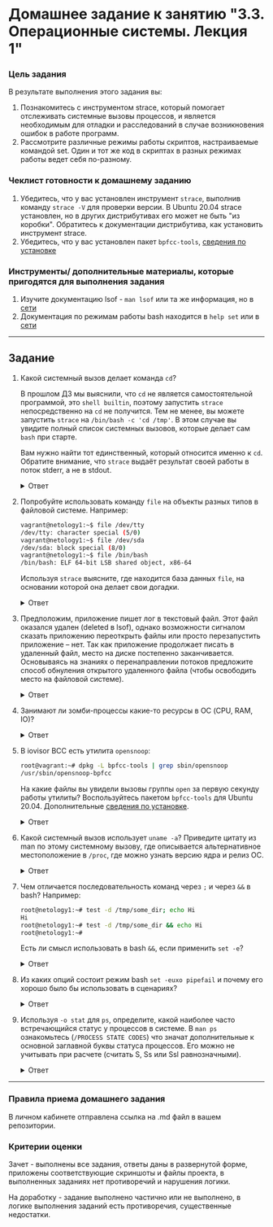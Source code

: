 # Домашнее задание к занятию "3.3. Операционные системы. Лекция 1"

### Цель задания

В результате выполнения этого задания вы:

1. Познакомитесь с инструментом strace, который помогает отслеживать системные вызовы процессов, и является необходимым для отладки и расследований в случае возникновения ошибок в работе программ.
2. Рассмотрите различные режимы работы скриптов, настраиваемые командой set. Один и тот же код в скриптах в разных режимах работы ведет себя по-разному.

### Чеклист готовности к домашнему заданию

1. Убедитесь, что у вас установлен инструмент `strace`, выполнив команду `strace -V` для проверки версии. В Ubuntu 20.04 strace установлен, но в других дистрибутивах его может не быть "из коробки". Обратитесь к документации дистрибутива, как установить инструмент strace.
2. Убедитесь, что у вас установлен пакет `bpfcc-tools`, [сведения по установке](https://github.com/iovisor/bcc/blob/master/INSTALL.md)

### Инструменты/ дополнительные материалы, которые пригодятся для выполнения задания

1. Изучите документацию lsof - `man lsof` или та же информация, но в [сети](https://linux.die.net/man/8/lsof)
2. Документация по режимам работы bash находится в `help set` или в [сети](https://www.gnu.org/software/bash/manual/html_node/The-Set-Builtin.html)

------

## Задание

1. Какой системный вызов делает команда `cd`? 

    В прошлом ДЗ мы выяснили, что `cd` не является самостоятельной  программой, это `shell builtin`, поэтому запустить `strace` непосредственно на `cd` не получится. Тем не менее, вы можете запустить `strace` на `/bin/bash -c 'cd /tmp'`. В этом случае вы увидите полный список системных вызовов, которые делает сам `bash` при старте. 

    Вам нужно найти тот единственный, который относится именно к `cd`. Обратите внимание, что `strace` выдаёт результат своей работы в поток stderr, а не в stdout.
	
	
	<details>
	<summary>Ответ</summary>

		$ strace -o trace_cd.out /bin/bash -c 'cd /tmp'
		$ less trace_cd.out | grep cd
		execve("/bin/bash", ["/bin/bash", "-c", "cd /tmp"], 0x7ffe2f6240c0 /* 23 vars */) = 0

	</details>
	
	
2. Попробуйте использовать команду `file` на объекты разных типов в файловой системе. Например:
    ```bash
    vagrant@netology1:~$ file /dev/tty
    /dev/tty: character special (5/0)
    vagrant@netology1:~$ file /dev/sda
    /dev/sda: block special (8/0)
    vagrant@netology1:~$ file /bin/bash
    /bin/bash: ELF 64-bit LSB shared object, x86-64
    ```
    Используя `strace` выясните, где находится база данных `file`, на основании которой она делает свои догадки.
	
	
	<details>
	<summary>Ответ</summary>

		База данных file находится в файле /usr/share/misc/magic.mgc:
		Из вывода strace:
		#read(3, "# Magic local data for file(1) c"..., 4096) = 111
		#read(3, "", 4096)                       = 0
		#close(3)                                = 0
		#openat(AT_FDCWD, "/usr/share/misc/magic.mgc", O_RDONLY) = 3
		
		$ file /usr/share/misc/magic.mgc
		/usr/share/misc/magic.mgc: symbolic link to ../../lib/file/magic.mgc
		
		$ file ../../lib/file/magic.mgc
		../../lib/file/magic.mgc: magic binary file for file(1) cmd (version 14) (little endian)

	</details>
	
	
3. Предположим, приложение пишет лог в текстовый файл. Этот файл оказался удален (deleted в lsof), однако возможности сигналом сказать приложению переоткрыть файлы или просто перезапустить приложение – нет. Так как приложение продолжает писать в удаленный файл, место на диске постепенно заканчивается. Основываясь на знаниях о перенаправлении потоков предложите способ обнуления открытого удаленного файла (чтобы освободить место на файловой системе).
	
	
	<details>
	<summary>Ответ</summary>

		Почистить можно командой: cat /dev/null > /proc/<PID>/fd/1 или echo '' > /proc/<PID>/fd/1
		До очистки размер 74
		$ lsof | grep del
		log_proc. 2474                        vagrant    1w      REG              253,0       74    1323887 /home/vagrant/test_screen.out  deleted)
		sleep     2513                        vagrant    1w      REG              253,0       74    1323887 /home/vagrant/test_screen.out  deleted)
		
		После очистки размер 0
		$ lsof | grep del
		log_proc. 2474                        vagrant    1w      REG              253,0        0    1323887 /home/vagrant/test_screen.out  deleted)
		sleep     2597                        vagrant    1w      REG              253,0        0    1323887 /home/vagrant/test_screen.out  deleted)


	</details>
	
	
4. Занимают ли зомби-процессы какие-то ресурсы в ОС (CPU, RAM, IO)?
	
	
	<details>
	<summary>Ответ</summary>

		Нет. Зомби процезз завершил свою работу.

	</details>
	
	
5. В iovisor BCC есть утилита `opensnoop`:
    ```bash
    root@vagrant:~# dpkg -L bpfcc-tools | grep sbin/opensnoop
    /usr/sbin/opensnoop-bpfcc
    ```
    На какие файлы вы увидели вызовы группы `open` за первую секунду работы утилиты? Воспользуйтесь пакетом `bpfcc-tools` для Ubuntu 20.04. Дополнительные [сведения по установке](https://github.com/iovisor/bcc/blob/master/INSTALL.md).
	
	
	<details>
	<summary>Ответ</summary>

		# strace -o trace_bpfcc-tools.out opensnoop-bpfcc
		
		# grep open trace_bpfcc-tools.out
		openat(AT_FDCWD, "/etc/ld.so.cache", O_RDONLY|O_CLOEXEC) = 3
		openat(AT_FDCWD, "/lib/x86_64-linux-gnu/libc.so.6", O_RDONLY|O_CLOEXEC) = 3
		openat(AT_FDCWD, "/lib/x86_64-linux-gnu/libpthread.so.0", O_RDONLY|O_CLOEXEC) = 3
		openat(AT_FDCWD, "/lib/x86_64-linux-gnu/libdl.so.2", O_RDONLY|O_CLOEXEC) = 3
		openat(AT_FDCWD, "/lib/x86_64-linux-gnu/libutil.so.1", O_RDONLY|O_CLOEXEC) = 3
		openat(AT_FDCWD, "/lib/x86_64-linux-gnu/libm.so.6", O_RDONLY|O_CLOEXEC) = 3
		openat(AT_FDCWD, "/lib/x86_64-linux-gnu/libexpat.so.1", O_RDONLY|O_CLOEXEC) = 3
		openat(AT_FDCWD, "/lib/x86_64-linux-gnu/libz.so.1", O_RDONLY|O_CLOEXEC) = 3
		openat(AT_FDCWD, "/usr/lib/locale/locale-archive", O_RDONLY|O_CLOEXEC) = 3
		openat(AT_FDCWD, "/usr/lib/x86_64-linux-gnu/gconv/gconv-modules.cache", O_RDONLY) = 3
		openat(AT_FDCWD, "/usr/bin/pyvenv.cfg", O_RDONLY) = -1 ENOENT (No such file or directory)
		openat(AT_FDCWD, "/usr/pyvenv.cfg", O_RDONLY) = -1 ENOENT (No such file or directory)
		openat(AT_FDCWD, "/etc/localtime", O_RDONLY|O_CLOEXEC) = 3
		...

	</details>
	
	
6. Какой системный вызов использует `uname -a`? Приведите цитату из man по этому системному вызову, где описывается альтернативное местоположение в `/proc`, где можно узнать версию ядра и релиз ОС.
	
	
	<details>
	<summary>Ответ</summary>

		Ответ ololoololololololololololol
		
		Узнать версию ядра и релиз ОС можно открыв файл /proc/version

	</details>
	
	
7. Чем отличается последовательность команд через `;` и через `&&` в bash? Например:
    ```bash
    root@netology1:~# test -d /tmp/some_dir; echo Hi
    Hi
    root@netology1:~# test -d /tmp/some_dir && echo Hi
    root@netology1:~#
    ```
    Есть ли смысл использовать в bash `&&`, если применить `set -e`?
	
	
	<details>
	<summary>Ответ</summary>

		При запуске `test -d /tmp/some_dir; echo Hi` выполнится сначала первая часть `test -d /tmp/some_dir`, затем вторая `echo Hi`. Вторая команда выполнится после любого завершения первой.
		При запуске `test -d /tmp/some_dir && echo Hi` выполнятся, если обе команды будут успешные. Т.е. если первая команда выполнится с ошибками, то вторая не будет выполнятся.
		
		Если применить `set -e`, то после успешного выполнения команды произойдет выход из системы. Выйти немедленно, если команда завершается с ненулевым статусом.

	</details>
	
	
8. Из каких опций состоит режим bash `set -euxo pipefail` и почему его хорошо было бы использовать в сценариях?
	
	
	<details>
	<summary>Ответ</summary>

		set -e	# Выйти немедленно, если команда завершается с ненулевым статусом
		set -u	# Директива set -u в начале скрипта выводит ошибку в оболочке, если скрипт запускает неопределенную переменную
		set -x	# Печатать команды и их аргументы по мере их выполнения
		set -o	# option-name в данном случае pipefail
		pipefail	# заставляет возвращать статус выхода последней команды для выхода с ненулевым статусом. Он возвращает ноль, если все команды в завершаются успешно. Эта опция отключена по умолчанию.

	</details>
	
	
9. Используя `-o stat` для `ps`, определите, какой наиболее часто встречающийся статус у процессов в системе. В `man ps` ознакомьтесь (`/PROCESS STATE CODES`) что значат дополнительные к основной заглавной буквы статуса процессов. Его можно не учитывать при расчете (считать S, Ss или Ssl равнозначными).
	
	
	<details>
	<summary>Ответ</summary>

		$ ps -o stat
		STAT
		Ss
		R+
		
		S - прерывистый сон (ожидание завершения события)
		s - является лидером сессии

	</details>
	
----

### Правила приема домашнего задания

В личном кабинете отправлена ссылка на .md файл в вашем репозитории.


### Критерии оценки

Зачет - выполнены все задания, ответы даны в развернутой форме, приложены соответствующие скриншоты и файлы проекта, в выполненных заданиях нет противоречий и нарушения логики.

На доработку - задание выполнено частично или не выполнено, в логике выполнения заданий есть противоречия, существенные недостатки. 
